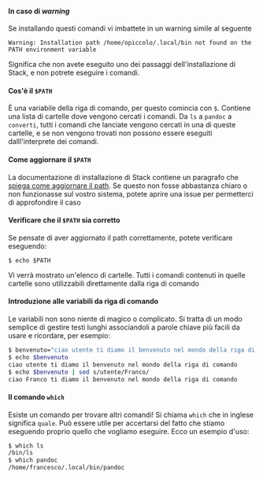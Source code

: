 
#### In caso di _warning_

Se installando questi comandi vi imbattete in un warning simile al seguente

```
Warning: Installation path /home/opiccolo/.local/bin not found on the PATH environment variable
```

Significa che non avete eseguito uno dei passaggi dell'installazione
di Stack, e non potrete eseguire i comandi.

#### Cos'è il `$PATH`

È una variabile della riga di comando, per questo comincia con
`$`. Contiene una lista di cartelle dove vengono cercati i comandi. Da
`ls` a `pandoc` a `converti`, tutti i comandi che lanciate vengono
cercati in una di queste cartelle, e se non vengono trovati non
possono essere eseguiti dalll'interprete dei comandi.

#### Come aggiornare il `$PATH`

La documentazione di installazione di Stack contiene un paragrafo che
[spiega come aggiornare il
path](https://docs.haskellstack.org/en/stable/GUIDE/#downloading-and-installation). Se
questo non fosse abbastanza chiaro o non funzionasse sul vostro
sistema, potete aprire una issue per permetterci di approfondire il
caso

#### Verificare che il `$PATH` sia corretto

Se pensate di aver aggiornato il path correttamente, potete verificare
eseguendo:

    $ echo $PATH

Vi verrà mostrato un'elenco di cartelle. Tutti i comandi contenuti in
quelle cartelle sono utilizzabili direttamente dalla riga di comando

#### Introduzione alle variabili da riga di comando

Le variabili non sono niente di magico o complicato. Si tratta di un
modo semplice di gestire testi lunghi associandoli a parole chiave più
facili da usare e ricordare, per esempio:

```bash
$ benvenuto="ciao utente ti diamo il benvenuto nel mondo della riga di comando"
$ echo $benvenuto
ciao utente ti diamo il benvenuto nel mondo della riga di comando
$ echo $benvenuto | sed s/utente/Franco/
ciao Franco ti diamo il benvenuto nel mondo della riga di comando
```

#### Il comando `which`

Esiste un comando per trovare altri comandi! Si chiama `which` che in
inglese significa `quale`. Può essere utile per accertarsi del fatto
che stiamo eseguendo proprio quello che vogliamo eseguire. Ecco un
esempio d'uso:

```bash
$ which ls
/bin/ls
$ which pandoc
/home/francesco/.local/bin/pandoc
```
